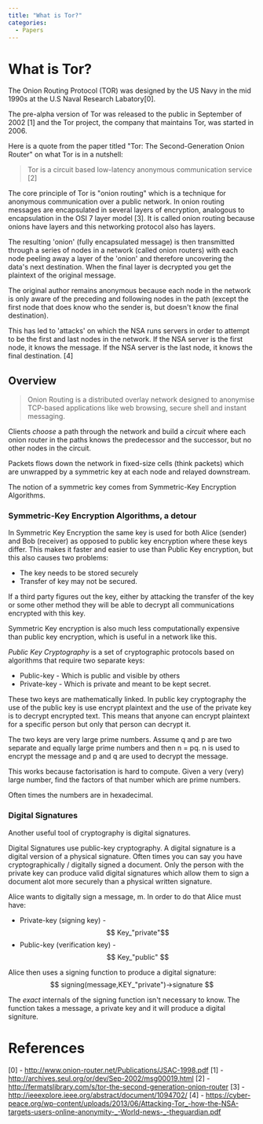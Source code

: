```yaml
---
title: "What is Tor?"
categories:
  - Papers
---
```


# What is Tor?

The Onion Routing Protocol (TOR) was designed by the US Navy in the mid 1990s at the U.S Naval Research Labatory[0].

The pre-alpha version of Tor was released to the public in September of 2002 [1] and the Tor project, the company that maintains Tor, was started in 2006.

Here is a quote from the paper titled "Tor: The Second-Generation Onion Router" on what Tor is in a nutshell:

> Tor is a circuit based low-latency anonymous communication service [2]

The core principle of Tor is "onion routing" which is a technique for anonymous communication over a public network. In onion routing messages are encapsulated in several layers of encryption, analogous to encapsulation in the OSI 7 layer model [3]. It is called onion routing because onions have layers and this networking protocol also has layers.

The resulting 'onion' (fully encapsulated message) is then transmitted through a series of nodes in a network (called onion routers) with each node peeling away a layer of the 'onion' and therefore uncovering the data's next destination. When the final layer is decrypted you get the plaintext of the original message.

The original author remains anonymous because each node in the network is only aware of the preceding and following nodes in the path (except the first node that does know who the sender is, but doesn't know the final destination).

This has led to 'attacks' on which the NSA runs servers in order to attempt to be the first and last nodes in the network. If the NSA server is the first node, it knows the message. If the NSA server is the last node, it knows the final destination. [4]

## Overview

> Onion Routing is a distributed overlay network designed to anonymise TCP-based applications like web browsing, secure shell and instant messaging.

Clients *choose* a path through the network and build a _circuit_ where each onion router in the paths knows the predecessor and the successor, but no other nodes in the circuit. 

Packets flows down the network in fixed-size cells (think packets) which are unwrapped by a symmetric key at each node and relayed downstream.

The notion of a symmetric key comes from Symmetric-Key Encryption Algorithms.

### Symmetric-Key Encryption Algorithms, a detour
In Symmetric Key Encryption the same key is used for both Alice (sender) and Bob (receiver) as opposed to public key encryption where these keys differ.
This makes it faster and easier to use than Public Key encryption, but this also causes two problems:
* The key needs to be stored securely
* Transfer of key may not be secured.

If a third party figures out the key, either by attacking the transfer of the key or some other method they will be able to decrypt all communications encrypted with this key.

Symmetric Key encryption is also much less computationally expensive than public key encryption, which is useful in a network like this.

*Public Key Cryptography* is a set of cryptographic protocols based on algorithms that require two separate keys:
* Public-key - Which is public and visible by others
* Private-key - Which is private and meant to be kept secret.

These two keys are mathematically linked. In public key cryptography the use of the public key is use encrypt plaintext and the use of the private key is to decrypt encrypted text. This means that anyone can encrypt plaintext for a specific person but only that person can decrypt it.

The two keys are very large prime numbers. Assume q and p are two separate and equally large prime numbers and then n = pq. n is used to encrypt the message and p and q are used to decrypt the message.

This works because factorisation is hard to compute. Given a very (very) large number, find the factors of that number which are prime numbers.

Often times the numbers are in hexadecimal.

### Digital Signatures

Another useful tool of cryptography is digital signatures.

Digital Signatures use public-key cryptography. A digital signature is a digital version of a physical signature. Often times you can say you have cryptographically / digitally signed a document. Only the person with the private key can produce valid digital signatures which allow them to sign a document alot more securely than a physical written signature.

Alice wants to digitally sign a message, m. In order to do that Alice must have:

* Private-key (signing key) - $$ Key_"private"$$
* Public-key (verification key) - $$ Key_"public" $$

Alice then uses a signing function to produce a digital signature:
$$ signing(message,KEY_"private")→signature $$

The _exact_ internals of the signing function isn't necessary to know. The function takes a message, a private key and it will produce a digital signiture.



# References

[0] - http://www.onion-router.net/Publications/JSAC-1998.pdf
[1] - http://archives.seul.org/or/dev/Sep-2002/msg00019.html
[2] - http://fermatslibrary.com/s/tor-the-second-generation-onion-router
[3] - http://ieeexplore.ieee.org/abstract/document/1094702/
[4] - https://cyber-peace.org/wp-content/uploads/2013/06/Attacking-Tor_-how-the-NSA-targets-users-online-anonymity-_-World-news-_-theguardian.pdf